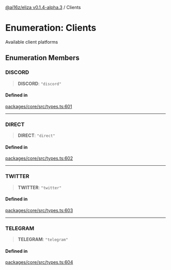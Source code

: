 [@ai16z/eliza v0.1.4-alpha.3](../index.md) / Clients

# Enumeration: Clients

Available client platforms

## Enumeration Members

### DISCORD

> **DISCORD**: `"discord"`

#### Defined in

[packages/core/src/types.ts:601](https://github.com/ceasar28/starkBuddy/blob/main/starkBuddy_Agent1/packages/core/src/types.ts#L601)

***

### DIRECT

> **DIRECT**: `"direct"`

#### Defined in

[packages/core/src/types.ts:602](https://github.com/ceasar28/starkBuddy/blob/main/starkBuddy_Agent1/packages/core/src/types.ts#L602)

***

### TWITTER

> **TWITTER**: `"twitter"`

#### Defined in

[packages/core/src/types.ts:603](https://github.com/ceasar28/starkBuddy/blob/main/starkBuddy_Agent1/packages/core/src/types.ts#L603)

***

### TELEGRAM

> **TELEGRAM**: `"telegram"`

#### Defined in

[packages/core/src/types.ts:604](https://github.com/ceasar28/starkBuddy/blob/main/starkBuddy_Agent1/packages/core/src/types.ts#L604)
